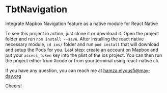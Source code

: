 # TbtNavigation
Integrate Mapbox Navigation feature as a native module for React Native

To see this project in action, just clone it or download it. Open the project folder and run `npm install --save`.
After installing the react native necessary module, `cd ios/` folder and run `pod install` that will download and setup the Pods for you.
Last step: create an account on Mapbox and put your `access_token` key into the plist of the ios project.
You can then run the project either from Xcode or from your terminal using react-native cli.

If you have any question, you can reach me at hamza.elyousfi@may-day.org

Cheers!

